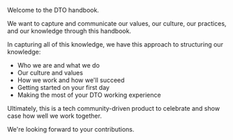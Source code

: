Welcome to the DTO handbook.

We want to capture and communicate our values, our culture, our practices, and our knowledge through this handbook.

In capturing all of this knowledge, we have this approach to structuring our knowledge:
* Who we are and what we do
* Our culture and values
* How we work and how we'll succeed
* Getting started on your first day
* Making the most of your DTO working experience

Ultimately, this is a tech community-driven product to celebrate and show case how well we work together.

We're looking forward to your contributions.
